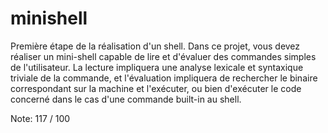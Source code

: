 # minishell

Première étape de la réalisation d'un shell. Dans ce projet,
vous devez réaliser un mini-shell capable de lire et d'évaluer des commandes simples de l'utilisateur.
La lecture impliquera une analyse lexicale et syntaxique triviale de la commande,
et l'évaluation impliquera de rechercher le binaire correspondant sur la machine et l'exécuter,
ou bien d'exécuter le code concerné dans le cas d'une commande built-in au shell.

Note: 117 / 100
